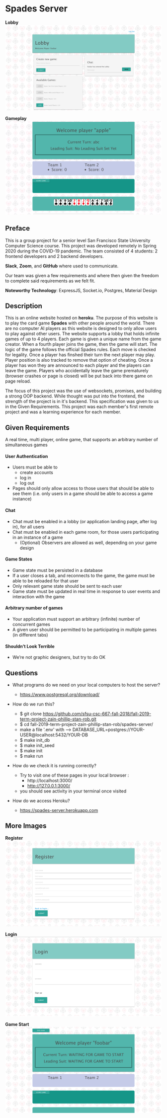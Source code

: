 # Spades Server

**Lobby**
![Alt text](/images/lobby.png?raw=true "Lobby")

**Gameplay**
![Alt text](/images/playing.png?raw=true "Playing")

## Preface

This is a group project for a senior level San Francisco State University Computer Science course. This project was developed remotely in Spring 2020 during the COVID-19 pandemic. The team consisted of 4 students: 2 frontend developers and 2 backend developers.

**Slack**, **Zoom**, and **GitHub** where used to communicate.

Our team was given a few requirements and where then given the freedom to complete said requirements as we felt fit.

**Noteworthy Technology**: ExpressJS, Socket.io, Postgres, Material Design

## Description

This is an online website hosted on **heroku**. The purpose of this website is to play the card game **Spades** with other people around the world. There are no computer AI players as this website is designed to only allow users to play against other users. The website supports a lobby that holds infinite games of up to 4 players. Each game is given a unique name from the game creator. When a fourth player joins the game, then the game will start. The logic of the game follows the official Spades rules. Each move is checked for legality. Once a player has finshed their turn the next player may play. Player position is also tracked to remove that option of cheating. Once a player has won they are announced to each player and the players can leave the game. Players who accidentally leave the game prematurely (browser crashes or page is closed) will be put back into there game on page reload.

The focus of this project was the use of websockets, promises, and building a strong OOP backend. While thought was put into the frontend, the strength of the project is in it's backend. This specification was given to us in the Given Requirements. This project was each member's first remote project and was a learning experience for each member. 

## Given Requirements 

A real time, multi player, online game, that supports an
arbitrary number of simultaneous games

#### User Authentication 

* Users must be able to
  * create accounts
  * log in
  * log out
* Pages should only allow access to those users that should be able to see them (i.e. only users in a game should be able to access a game instance)

#### Chat

* Chat must be enabled in a lobby (or application landing page, after log in), for all users
* Chat must be enabled in each game room, for those users participating in an instance of a game
  * (Optional) Observers are allowed as well, depending on your game design
  
#### Game States

* Game state must be persisted in a database
* If a user closes a tab, and reconnects to the game, the game must be able to be reloaded for that user
* Only relevant game state should be sent to each user
* Game state must be updated in real time in response to user events and interaction with the game

#### Arbitrary number of games

* Your application must support an arbitrary (infinite) number of concurrent games
* A given user should be permitted to be participating in multiple games (in different tabs)

#### Shouldn’t Look Terrible

* We’re not graphic designers, but try to do OK

## Questions
  * What programs do we need on your local computers to host the server? 
      * https://www.postgresql.org/download/
      
  * How do we run this? 
      * $ git clone https://github.com/sfsu-csc-667-fall-2018/fall-2019-term-project-zain-phillip-stan-rob.git
      * $ cd fall-2019-term-project-zain-phillip-stan-rob/spades-server/
      * make a file '.env' with --> DATABASE_URL=postgres://YOUR-USER@localhost:5432/YOUR-DB
      * $ make init_db
      * $ make init_seed
      * $ make init
      * $ make run
      
  * How do we check it is running correctly?
      * Try to visit one of these pages in your local browser :
          * http://localhost:3000/
          * http://127.0.0.1:3000/
      * you should see activity in your terminal once visited

  * How do we access Heroku?
      
      * https://spades-server.herokuapp.com
      
## More Images

**Register**
![Alt text](/images/register.png?raw=true "register")

**Login**
![Alt text](/images/login.png?raw=true "login")

**Game Start**
![Alt text](/images/gamestart.png?raw=true "Gamestart")

